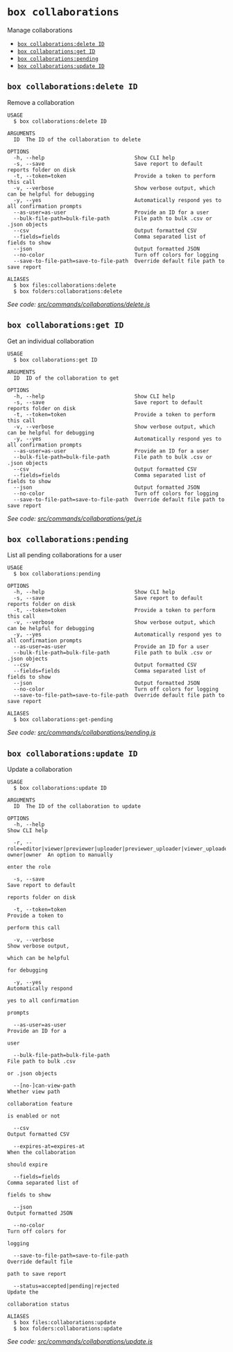 `box collaborations`
====================

Manage collaborations

* [`box collaborations:delete ID`](#box-collaborationsdelete-id)
* [`box collaborations:get ID`](#box-collaborationsget-id)
* [`box collaborations:pending`](#box-collaborationspending)
* [`box collaborations:update ID`](#box-collaborationsupdate-id)

## `box collaborations:delete ID`

Remove a collaboration

<!-- sample delete_collaborations_id -->
```
USAGE
  $ box collaborations:delete ID

ARGUMENTS
  ID  The ID of the collaboration to delete

OPTIONS
  -h, --help                             Show CLI help
  -s, --save                             Save report to default reports folder on disk
  -t, --token=token                      Provide a token to perform this call
  -v, --verbose                          Show verbose output, which can be helpful for debugging
  -y, --yes                              Automatically respond yes to all confirmation prompts
  --as-user=as-user                      Provide an ID for a user
  --bulk-file-path=bulk-file-path        File path to bulk .csv or .json objects
  --csv                                  Output formatted CSV
  --fields=fields                        Comma separated list of fields to show
  --json                                 Output formatted JSON
  --no-color                             Turn off colors for logging
  --save-to-file-path=save-to-file-path  Override default file path to save report

ALIASES
  $ box files:collaborations:delete
  $ box folders:collaborations:delete
```

_See code: [src/commands/collaborations/delete.js](https://github.com/box/boxcli/blob/v2.3.0/src/commands/collaborations/delete.js)_

## `box collaborations:get ID`

Get an individual collaboration

<!-- sample get_collaborations_id -->
```
USAGE
  $ box collaborations:get ID

ARGUMENTS
  ID  ID of the collaboration to get

OPTIONS
  -h, --help                             Show CLI help
  -s, --save                             Save report to default reports folder on disk
  -t, --token=token                      Provide a token to perform this call
  -v, --verbose                          Show verbose output, which can be helpful for debugging
  -y, --yes                              Automatically respond yes to all confirmation prompts
  --as-user=as-user                      Provide an ID for a user
  --bulk-file-path=bulk-file-path        File path to bulk .csv or .json objects
  --csv                                  Output formatted CSV
  --fields=fields                        Comma separated list of fields to show
  --json                                 Output formatted JSON
  --no-color                             Turn off colors for logging
  --save-to-file-path=save-to-file-path  Override default file path to save report
```

_See code: [src/commands/collaborations/get.js](https://github.com/box/boxcli/blob/v2.3.0/src/commands/collaborations/get.js)_

## `box collaborations:pending`

List all pending collaborations for a user

<!-- sample get_collaborations -->
```
USAGE
  $ box collaborations:pending

OPTIONS
  -h, --help                             Show CLI help
  -s, --save                             Save report to default reports folder on disk
  -t, --token=token                      Provide a token to perform this call
  -v, --verbose                          Show verbose output, which can be helpful for debugging
  -y, --yes                              Automatically respond yes to all confirmation prompts
  --as-user=as-user                      Provide an ID for a user
  --bulk-file-path=bulk-file-path        File path to bulk .csv or .json objects
  --csv                                  Output formatted CSV
  --fields=fields                        Comma separated list of fields to show
  --json                                 Output formatted JSON
  --no-color                             Turn off colors for logging
  --save-to-file-path=save-to-file-path  Override default file path to save report

ALIASES
  $ box collaborations:get-pending
```

_See code: [src/commands/collaborations/pending.js](https://github.com/box/boxcli/blob/v2.3.0/src/commands/collaborations/pending.js)_

## `box collaborations:update ID`

Update a collaboration

<!-- sample put_collaborations_id -->
```
USAGE
  $ box collaborations:update ID

ARGUMENTS
  ID  The ID of the collaboration to update

OPTIONS
  -h, --help                                                                                     Show CLI help

  -r, --role=editor|viewer|previewer|uploader|previewer_uploader|viewer_uploader|co-owner|owner  An option to manually
                                                                                                 enter the role

  -s, --save                                                                                     Save report to default
                                                                                                 reports folder on disk

  -t, --token=token                                                                              Provide a token to
                                                                                                 perform this call

  -v, --verbose                                                                                  Show verbose output,
                                                                                                 which can be helpful
                                                                                                 for debugging

  -y, --yes                                                                                      Automatically respond
                                                                                                 yes to all confirmation
                                                                                                 prompts

  --as-user=as-user                                                                              Provide an ID for a
                                                                                                 user

  --bulk-file-path=bulk-file-path                                                                File path to bulk .csv
                                                                                                 or .json objects

  --[no-]can-view-path                                                                           Whether view path
                                                                                                 collaboration feature
                                                                                                 is enabled or not

  --csv                                                                                          Output formatted CSV

  --expires-at=expires-at                                                                        When the collaboration
                                                                                                 should expire

  --fields=fields                                                                                Comma separated list of
                                                                                                 fields to show

  --json                                                                                         Output formatted JSON

  --no-color                                                                                     Turn off colors for
                                                                                                 logging

  --save-to-file-path=save-to-file-path                                                          Override default file
                                                                                                 path to save report

  --status=accepted|pending|rejected                                                             Update the
                                                                                                 collaboration status

ALIASES
  $ box files:collaborations:update
  $ box folders:collaborations:update
```

_See code: [src/commands/collaborations/update.js](https://github.com/box/boxcli/blob/v2.3.0/src/commands/collaborations/update.js)_
